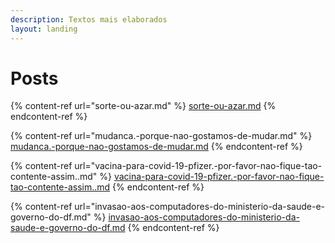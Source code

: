 ```yaml
---
description: Textos mais elaborados
layout: landing
---
```


# Posts

{% content-ref url="sorte-ou-azar.md" %}
[sorte-ou-azar.md](sorte-ou-azar.md)
{% endcontent-ref %}

{% content-ref url="mudanca.-porque-nao-gostamos-de-mudar.md" %}
[mudanca.-porque-nao-gostamos-de-mudar.md](mudanca.-porque-nao-gostamos-de-mudar.md)
{% endcontent-ref %}

{% content-ref url="vacina-para-covid-19-pfizer.-por-favor-nao-fique-tao-contente-assim..md" %}
[vacina-para-covid-19-pfizer.-por-favor-nao-fique-tao-contente-assim..md](vacina-para-covid-19-pfizer.-por-favor-nao-fique-tao-contente-assim..md)
{% endcontent-ref %}

{% content-ref url="invasao-aos-computadores-do-ministerio-da-saude-e-governo-do-df.md" %}
[invasao-aos-computadores-do-ministerio-da-saude-e-governo-do-df.md](invasao-aos-computadores-do-ministerio-da-saude-e-governo-do-df.md)
{% endcontent-ref %}
